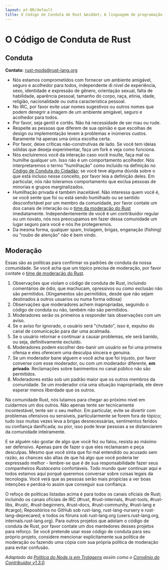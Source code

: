 ```yaml
---
layout: pt-BR/default
title: O Código de Conduta de Rust &middot; A linguagem de programação Rust
---
```


# O Código de Conduta de Rust

## Conduta

**Contato**: [rust-mods@rust-lang.org](mailto:rust-mods@rust-lang.org)

* Nós estamos comprometidos com fornecer um ambiente amigável, seguro e acolhedor para todos, independente di nível de experiência,
  sexo, identidade e expressão de gênero, orientação sexual, falta de habilidade, aparência pessoal, tamanho do corpo, raça, etinia,
  idade, religião, nacionalidade ou outra característica pessoal.
* No IRC, por favor evite usar nomes sugestivos ou outros nomes que podem denegrir a imagem de um ambiente amigável, seguro e           acolhedor para todos.
* Por favor, seja gentil e cortês. Não há necessidade de ser mau ou rude.
* Respeite as pessoas que diferem de sua opinião e que escolhas de design ou implementação levem à problemas e inúmeros custos.   Raramente há apenas uma única escolha certa.
* Por favor, deixe críticas não-construtivas de lado. Se você tem ideias sólidas que deseja experimentar, faça um fork e veja como
  funciona.
* Nós excluiremos você da interação caso você insulte, faça mal ou humilhe qualquer um. Isso não é um comportamento acolhedor. Nós
  interpretaremos o termo "humilhação" como incluido na definição no <a href="http://citizencodeofconduct.org/">Código de Conduta do Cidadão</a>; se você teve alguma dúvida sobre o que está incluso nesse conceito, por favor leia a definição deles. Em particular,
  nós não toleramos comportamento que exclua pessoas de minorias e grupos marginalizados.
* Humilhação privada é também inaceitável. Não interessa quem você é, se você sente que foi ou está sendo humilhado ou se sentido
  desconfortável por um membro da comunidade, por favor contate um dos canais de interação ou o [time da moderação do Rust](/team.html#Moderation) imediatamente. Independentemente de você é um contribuidor regular ou um novato, nós nos preocupamos
  em fazer dessa comunidade um lugar seguro para você e nós lhe protegeremos.
* Da mesma forma, qualquer spam, trolagem, brigas, enganação (fishing) ou "roubo de atenção" não é bem vindo.

## Moderação

Essas são as políticas para confirmar os padrões de conduta da nossa comunidade. Se você acha que um tópico precisa de moderação,
por favor contate o [time de moderação do Rust](/team.html#Moderation).

1. Observações que violam o código de conduta de Rust, incluindo comentários de ódio, que machucam, opressivos ou como exclusão não
são permitidos. (Xingamentos são permitidos, desde que não sejam destinados à outros usuarios ou numa forma odiosa)
2. Observações que moderadores achem inapropriadas, seguindo o código de conduta ou não, também não são permitidos.
3. Moderadores serão os primeiros a responder tais observações com um aviso.
4. Se o aviso for ignorado, o usuário será "chutado", isso é, expulso do canal de comunicação para dar uma acalmada.
5. Se o usuário retornar e continuar a causar problemas, ele será banido, ou seja, definitivamente excluído.
6. Moderadores podem escolher des-banir um usuário se foi uma primeira ofensa e eles oferecem uma desculpa sincera e genuina.
7. Se um moderador bane alguem e você acha que foi injusto, por favor converse com esse moderador, ou com um moderador diferente, **em privado**. Reclamações sobre banimentos no canal público não são permitidos.
8. Moderadores estão sob um padrão maior que os outros membros da comunidade. Se um moderador cria uma situação inapropriada, ele deve esperar menos liberdade que os outros.

Na comunidade Rust, nós lutamos para chegar ao próximo nível em cuidarmos um dos outros. Não apenas tente ser tecnicamente incontestável, tente ser o seu melhor. Em particular, evite se divertir com problemas ofensivos ou sensíveis, particularmente se forem fora de tópico; tudo isso muitas vezes leva a brigas desnecessárias, sentimentos feridos ou confiança danificada; ou pior, isso pode levar pessoas a se distanciarem da comunidade inteiramente.

E se alguém não gostar de algo que você fez ou falou, resista ao máximo ser defensivo. Apenas pare de fazer o que eles reclamaram e peça desculpas. Mesmo que você sinta que foi mal entendido ou acusado sem razão, as chances são altas de que há algo que você poderia ter expressado melhor - lembre-se que é de sua responsabilidade fazer seus companheiros *Rustaceans* confortáveis. Todo mundo quer continuar aqui e todos estamos aqui porquê queremos conversar sobre coisas legais da tecnologia. Você verá que as pessoas serão mais propícias a ver boas intenções e perdoá-lo assim que conseguir sua confiança.

O refoço de políticas listadas acima é para todos os canais oficiais de Rust; incluindo os canais oficiais de IRC (#rust, #rust-internals,  #rust-tools, #rust-libs, #rustc, #rust-beginners, #rust-docs, #rust-community, #rust-lang e #cargo); Repositórios no GitHub sob rust-lang, rust-lang-nursery e rust-lang-deprecared; e todos os fóruns sob rust-lang.org (users.rust-lang.org, internals.rust-lang.org). Para outros projetos que adotam o código de conduta de Rust, por favor contate um dos mantedores desses projetos para reforço. Se você pretende usar esse código de conduta para seu próprio projeto, considere mencionar explicitamente sua política de moderação ou fazendo uma cópia com sua própria política de moderação para evitar confusão.

*Adaptado da [Política do Node.js em Trolagens](http://blog.izs.me/post/30036893703/policy-on-trolling) assim como o [Convênio do Contribuidor v1.3.0](http://contributor-covenant.org/version/1/3/0).*
